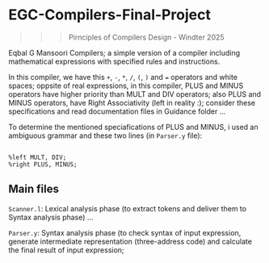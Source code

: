 # EGC-Compilers-Final-Project
>>> Pirnciples of Compilers Design - Windter 2025

Eqbal G Mansoori Compilers; a simple version of a compiler including mathematical expressions with specified rules and instructions. 

In this compiler, we have this <code>+</code>, <code>-</code>, <code>*</code>, <code>/</code>, <code>(</code>, <code>)</code> and <code>=</code> operators and white spaces; oppsite of real expressions, in this compiler, PLUS and MINUS operators have higher priority than MULT and DIV operators; also PLUS and MINUS operators, have Right Associativity (left in reality :); consider these specifications and read documentation files in Guidance folder ...

To determine the mentioned speciafications of PLUS and MINUS, i used an ambiguous grammar and these two lines (in <code>Parser.y</code> file):

<code>
%left MULT, DIV;
%right PLUS, MINUS;
</code>


## Main files
<code>Scanner.l</code>: Lexical analysis phase (to extract tokens and deliver them to Syntax analysis phase) ...

<code>Parser.y</code>: Syntax analysis phase (to check syntax of input expression, generate intermediate representation (three-address code) and calculate the final result of input expression;
